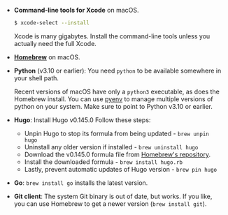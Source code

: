 <!--
+++
private=true
+++
-->

* **Command-line tools for Xcode** on macOS.

    ```sh
    $ xcode-select --install
    ```

    Xcode is many gigabytes. Install the command-line tools unless you actually need the full Xcode.

* [**Homebrew**](https://brew.sh) on macOS.

* **Python** (v3.10 or earlier): You need `python` to be available somewhere in your shell path.

    Recent versions of macOS have only a `python3` executable, as does the Homebrew install. You can use [pyenv](https://github.com/pyenv/pyenv) to manage multiple versions of python on your system. Make sure to point to Python v3.10 or earlier.

* **Hugo**: Install Hugo v0.145.0 Follow these steps:

  * Unpin Hugo to stop its formula from being updated - `brew unpin hugo`
  * Uninstall any older version if installed - `brew uninstall hugo`
  * Download the v0.145.0 formula file from [Homebrew's repository](https://github.com/Homebrew/homebrew-core/blob/f55947be0ab55cfa5274d7232608d87b0e2ebf94/Formula/h/hugo.rb).
  * Install the downloaded formula - `brew install hugo.rb`
  * Lastly, prevent automatic updates of Hugo version -  `brew pin hugo`

* **Go**: `brew install go` installs the latest version.

* **Git client**: The system Git binary is out of date, but works. If you like, you can use Homebrew to get a newer version (`brew install git`).
